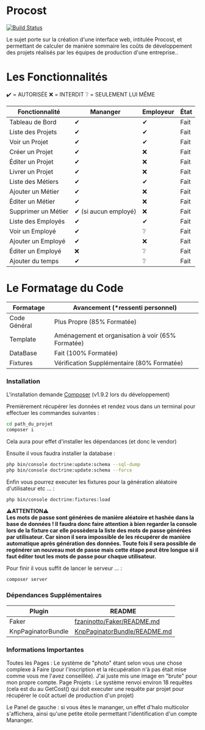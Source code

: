 # Procost

[![Build Status](https://travis-ci.com/kevinhenschen/symfony_procost_khenschen.svg?token=p8JLqPUFtphJzKYU2Hky&branch=master)](https://travis-ci.org/joemccann/dillinger)

Le sujet porte sur la création d'une interface web, intitulée Procost, et permettant de calculer de manière sommaire les coûts de développement des projets réalisés par les équipes de production d'une entreprise..

# Les Fonctionnalités

✔️ = AUTORISÉE
❌ = INTERDIT
❔ = SEULEMENT LUI MÊME

| Fonctionnalité | Mananger | Employeur | État 
| ------ | ------ | ------ | ------ |
| Tableau de Bord |✔|✔| Fait
| Liste des Projets |✔|✔| Fait
| Voir un Projet |✔|✔| Fait
| Créer un Projet | ✔|❌| Fait
| Éditer un Projet |✔|❌| Fait
| Livrer un Projet |✔|❌| Fait
| Liste des Métiers |✔|✔| Fait
| Ajouter un Métier |✔|❌| Fait
| Éditer un Métier |✔|❌| Fait
| Supprimer un Métier |✔ (si aucun employé) |❌| Fait
| Liste des Employés |✔|✔| Fait
| Voir un Employé |✔|❔| Fait
| Ajouter un Employé |✔| ❌| Fait
| Éditer un Employé |❌| ❔|Fait
| Ajouter du temps |✔|❔| Fait

# Le Formatage du Code

| Formatage | Avancement (*ressenti personnel)
| ------ | ------ |
| Code Général | Plus Propre (85% Formatée)
| Template | Aménagement et organisation à voir (65% Formatée)
| DataBase | Fait (100% Formatée)
| Fixtures | Vérification Supplémentaire (80% Formatée)

### Installation

L'installation demande [Composer](https://getcomposer.org/) (v1.9.2 lors du développement)

Premièrement récupérer les données et rendez vous dans un terminal pour effectuer les commandes suivantes :

```sh
cd path_du_projet
composer i
```
Cela aura pour effet d'installer les dépendances (et donc le vendor)

Ensuite il vous faudra installer la database :

```sh
php bin/console doctrine:update:schema --sql-dump
php bin/console doctrine:update:schema --force
```

Enfin vous pourrez executer les fixtures pour la génération aléatoire d'utilisateur etc ... :

```sh
php bin/console doctrine:fixtures:load
```
****⚠ATTENTION⚠****  
**Les mots de passe sont générées de manière aléatoire et hashée dans la base de données ! Il faudra donc faire attention à bien regarder la console lors de la fixture car elle possèdera la liste des mots de passe générées par utilisateur. Car sinon il sera impossible de les récupérer de manière automatique après génération des données. Toute fois il sera possible de regénérer un nouveau mot de passe mais cette étape peut être longue si il faut éditer tout les mots de passe pour chaque utilisateur.**

Pour finir il vous suffit de lancer le serveur ... :

```sh
composer server
```


### Dépendances Supplémentaires

| Plugin | README |
| ------ | ------ |
| Faker | [fzaninotto/Faker/README.md](https://github.com/fzaninotto/Faker/blob/master/readme.md)
| KnpPaginatorBundle | [KnpPaginatorBundle/README.md](https://github.com/KnpLabs/KnpPaginatorBundle/blob/master/README.md) |

### Informations Importantes

Toutes les Pages : Le système de "photo" étant selon vous une chose complexe à Faire (pour l'inscription et la récupération n'à pas était mise comme vous me l'avez conseillée). J'ai juste mis une image en "brute" pour mon propre compte.
Page Projets : Le système renvoi environ 18 requêtes (cela est du au GetCost() qui doit executer une requête par projet pour récupérer le coût actuel de production d'un projet)

Le Panel de gauche : si vous êtes le mananger, un effet d'halo multicolor s'affichera, ainsi qu'une petite étoile permettant l'identification d'un compte Mananger.



